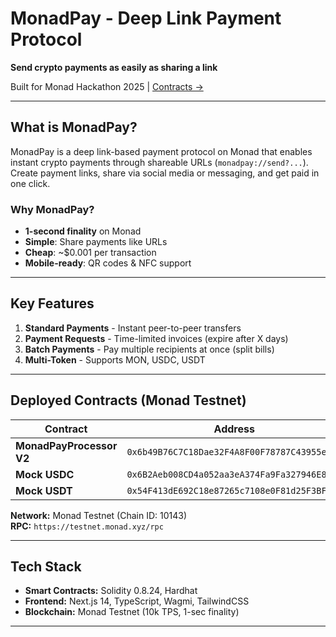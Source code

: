 # MonadPay - Deep Link Payment Protocol

**Send crypto payments as easily as sharing a link**

Built for Monad Hackathon 2025 | [Contracts →](https://testnet.monadexplorer.com/address/0x6b49B76C7C18Dae32F4A8F00F78787C43955e0ED)

---

## What is MonadPay?

MonadPay is a deep link-based payment protocol on Monad that enables instant crypto payments through shareable URLs (`monadpay://send?...`). Create payment links, share via social media or messaging, and get paid in one click.

### Why MonadPay?
- **1-second finality** on Monad
- **Simple**: Share payments like URLs
- **Cheap**: ~$0.001 per transaction
- **Mobile-ready**: QR codes & NFC support

---

## Key Features

1. **Standard Payments** - Instant peer-to-peer transfers
2. **Payment Requests** - Time-limited invoices (expire after X days)
3. **Batch Payments** - Pay multiple recipients at once (split bills)
4. **Multi-Token** - Supports MON, USDC, USDT

---

## Deployed Contracts (Monad Testnet)

| Contract | Address |
|----------|---------|
| **MonadPayProcessor V2** | `0x6b49B76C7C18Dae32F4A8F00F78787C43955e0ED` |
| **Mock USDC** | `0x6B2Aeb008CD4a052aa3eA374Fa9Fa327946E857F` |
| **Mock USDT** | `0x54F413dE692C18e87265c7108e0F81d25F3BFc60` |

**Network:** Monad Testnet (Chain ID: 10143)  
**RPC:** `https://testnet.monad.xyz/rpc`

---

## Tech Stack

- **Smart Contracts:** Solidity 0.8.24, Hardhat
- **Frontend:** Next.js 14, TypeScript, Wagmi, TailwindCSS
- **Blockchain:** Monad Testnet (10k TPS, 1-sec finality)

---
